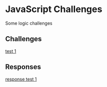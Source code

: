 # JavaScript Challenges

Some logic challenges

## Challenges
[test 1](./tests/test1.js)

## Responses
[response test 1](./responses/test1.response.js)
